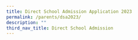 ```yaml
---
title: Direct School Admission Application 2023
permalink: /parents/dsa2023/
description: ""
third_nav_title: Direct School Admission
---
```


